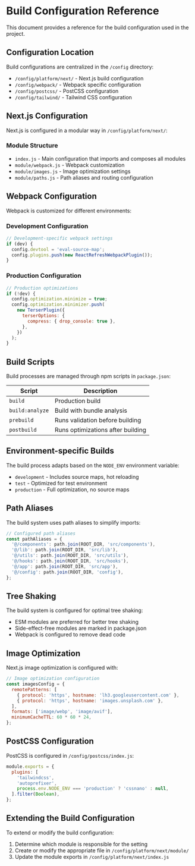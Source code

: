 # Build Configuration Reference

This document provides a reference for the build configuration used in the project.

## Configuration Location

Build configurations are centralized in the `/config` directory:

- `/config/platform/next/` - Next.js build configuration
- `/config/webpack/` - Webpack specific configuration
- `/config/postcss/` - PostCSS configuration
- `/config/tailwind/` - Tailwind CSS configuration

## Next.js Configuration

Next.js is configured in a modular way in `/config/platform/next/`:

### Module Structure

- `index.js` - Main configuration that imports and composes all modules
- `module/webpack.js` - Webpack customization
- `module/images.js` - Image optimization settings
- `module/paths.js` - Path aliases and routing configuration

## Webpack Configuration

Webpack is customized for different environments:

### Development Configuration

```javascript
// Development-specific webpack settings
if (dev) {
  config.devtool = 'eval-source-map';
  config.plugins.push(new ReactRefreshWebpackPlugin());
}
```

### Production Configuration

```javascript
// Production optimizations
if (!dev) {
  config.optimization.minimize = true;
  config.optimization.minimizer.push(
    new TerserPlugin({
      terserOptions: {
        compress: { drop_console: true },
      },
    })
  );
}
```

## Build Scripts

Build processes are managed through npm scripts in `package.json`:

| Script | Description |
|--------|-------------|
| `build` | Production build |
| `build:analyze` | Build with bundle analysis |
| `prebuild` | Runs validation before building |
| `postbuild` | Runs optimizations after building |

## Environment-specific Builds

The build process adapts based on the `NODE_ENV` environment variable:

- `development` - Includes source maps, hot reloading
- `test` - Optimized for test environment
- `production` - Full optimization, no source maps

## Path Aliases

The build system uses path aliases to simplify imports:

```javascript
// Configured path aliases
const pathAliases = {
  '@/components': path.join(ROOT_DIR, 'src/components'),
  '@/lib': path.join(ROOT_DIR, 'src/lib'),
  '@/utils': path.join(ROOT_DIR, 'src/utils'),
  '@/hooks': path.join(ROOT_DIR, 'src/hooks'),
  '@/app': path.join(ROOT_DIR, 'src/app'),
  '@/config': path.join(ROOT_DIR, 'config'),
};
```

## Tree Shaking

The build system is configured for optimal tree shaking:

- ESM modules are preferred for better tree shaking
- Side-effect-free modules are marked in package.json
- Webpack is configured to remove dead code

## Image Optimization

Next.js image optimization is configured with:

```javascript
// Image optimization configuration
const imagesConfig = {
  remotePatterns: [
    { protocol: 'https', hostname: 'lh3.googleusercontent.com' },
    { protocol: 'https', hostname: 'images.unsplash.com' },
  ],
  formats: ['image/webp', 'image/avif'],
  minimumCacheTTL: 60 * 60 * 24,
};
```

## PostCSS Configuration

PostCSS is configured in `/config/postcss/index.js`:

```javascript
module.exports = {
  plugins: [
    'tailwindcss',
    'autoprefixer',
    process.env.NODE_ENV === 'production' ? 'cssnano' : null,
  ].filter(Boolean),
};
```

## Extending the Build Configuration

To extend or modify the build configuration:

1. Determine which module is responsible for the setting
2. Create or modify the appropriate file in `/config/platform/next/module/`
3. Update the module exports in `/config/platform/next/index.js` 